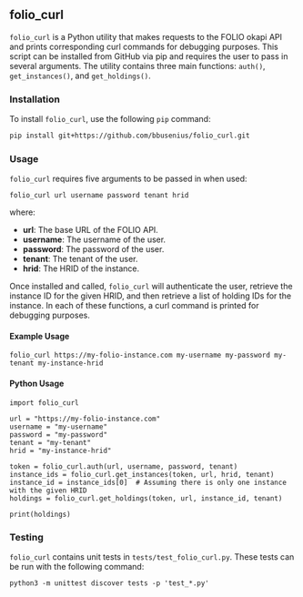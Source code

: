 ## folio_curl
`folio_curl` is a Python utility that makes requests to the FOLIO okapi API and prints corresponding curl commands for debugging purposes. This script can be installed from GitHub via pip and requires the user to pass in several arguments. The utility contains three main functions: `auth()`, `get_instances()`, and `get_holdings()`.

### Installation
To install `folio_curl`, use the following `pip` command:

```sh
pip install git+https://github.com/bbusenius/folio_curl.git
```

### Usage
`folio_curl` requires five arguments to be passed in when used:

```
folio_curl url username password tenant hrid
```
where:

- **url**: The base URL of the FOLIO API.
- **username**: The username of the user.
- **password**: The password of the user.
- **tenant**: The tenant of the user.
- **hrid**: The HRID of the instance.

Once installed and called, `folio_curl` will authenticate the user, retrieve the instance ID for the given HRID, and then retrieve a list of holding IDs for the instance. In each of these functions, a curl command is printed for debugging purposes.

#### Example Usage

```
folio_curl https://my-folio-instance.com my-username my-password my-tenant my-instance-hrid
```

#### Python Usage

```
import folio_curl

url = "https://my-folio-instance.com"
username = "my-username"
password = "my-password"
tenant = "my-tenant"
hrid = "my-instance-hrid"

token = folio_curl.auth(url, username, password, tenant)
instance_ids = folio_curl.get_instances(token, url, hrid, tenant)
instance_id = instance_ids[0]  # Assuming there is only one instance with the given HRID
holdings = folio_curl.get_holdings(token, url, instance_id, tenant)

print(holdings)
```

### Testing
`folio_curl` contains unit tests in `tests/test_folio_curl.py`. These tests can be run with the following command:

```
python3 -m unittest discover tests -p 'test_*.py'
```

